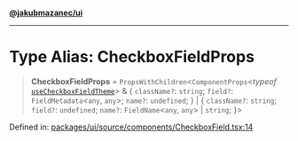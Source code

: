 [**@jakubmazanec/ui**](../README.md)

---

# Type Alias: CheckboxFieldProps

> **CheckboxFieldProps** = `PropsWithChildren`\<`ComponentProps`\<_typeof_
> [`useCheckboxFieldTheme`](../variables/useCheckboxFieldTheme.md)\> & \{ `className?`: `string`;
> `field?`: `FieldMetadata`\<`any`, `any`\>; `name?`: `undefined`; \} \| \{ `className?`: `string`;
> `field?`: `undefined`; `name?`: `FieldName`\<`any`, `any`\> \| `string`; \}\>

Defined in:
[packages/ui/source/components/CheckboxField.tsx:14](https://github.com/jakubmazanec/tools/blob/74fa88a6249b3d486436ae7655f4962bc4a86e11/packages/ui/source/components/CheckboxField.tsx#L14)
